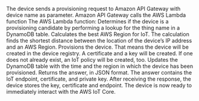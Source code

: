 The device sends a provisioning request to Amazon API Gateway with device name as parameter. 
Amazon API Gateway calls the AWS Lambda function
The AWS Lambda function:
Determines if the device is a provisioning candidate by performing a lookup for the thing name in a DynamoDB table. 
Calculates the best AWS Region for IoT. The calculation finds the shortest distance between the location of the device’s IP address and an AWS Region.
Provisions the device. That means the device will be created in the device registry. A certificate and a key will be created. If one does not already exist, an IoT policy will be created, too.
Updates the DynamoDB table with the time and the region in which the device has been provisioned.
Returns the answer, in JSON format. The answer contains the IoT endpoint, certificate, and private key.
After receiving the response, the device stores the key, certificate and endpoint. The device is now ready to immediately interact with the AWS IoT Core.
